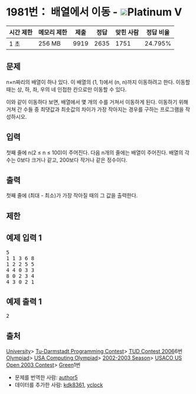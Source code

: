 # 1981번： 배열에서 이동 - <img src="https://static.solved.ac/tier_small/16.svg" style="height:20px" />Platinum V


| 시간 제한 | 메모리 제한 | 제출 | 정답 | 맞힌 사람 | 정답 비율 |
| --- | --- | --- | --- | --- | --- |
| 1 초 | 256 MB | 9919 | 2635 | 1751 | 24.795% |


## 문제


n×n짜리의 배열이 하나 있다. 이 배열의 (1, 1)에서 (n, n)까지 이동하려고 한다. 이동할 때는 상, 하, 좌, 우의 네 인접한 칸으로만 이동할 수 있다.

이와 같이 이동하다 보면, 배열에서 몇 개의 수를 거쳐서 이동하게 된다. 이동하기 위해 거쳐 간 수들 중 최댓값과 최솟값의 차이가 가장 작아지는 경우를 구하는 프로그램을 작성하시오.




## 입력


첫째 줄에 n(2 ≤ n ≤ 100)이 주어진다. 다음 n개의 줄에는 배열이 주어진다. 배열의 각 수는 0보다 크거나 같고, 200보다 작거나 같은 정수이다.




## 출력


첫째 줄에 (최대 - 최소)가 가장 작아질 때의 그 값을 출력한다.




## 제한




## 예제 입력 1


<pre>5
1 1 3 6 8
1 2 2 5 5
4 4 0 3 3
8 0 2 3 4
4 3 0 2 1
</pre>


## 예제 출력 1


<pre>2
</pre>






## 출처


[University](/category/5)> [Tu-Darmstadt Programming Contest](/category/213)> [TUD Contest 2006](/category/detail/903)6번
[Olympiad](/category/2)> [USA Computing Olympiad](/category/106)> [2002-2003 Season](/category/267)> [USACO US Open 2003 Contest](/category/754)> [Green](/category/detail/3416)1번
- 문제를 번역한 사람: [author5](/user/author5)
- 데이터를 추가한 사람: [kdk8361](/user/kdk8361), [yclock](/user/yclock)




